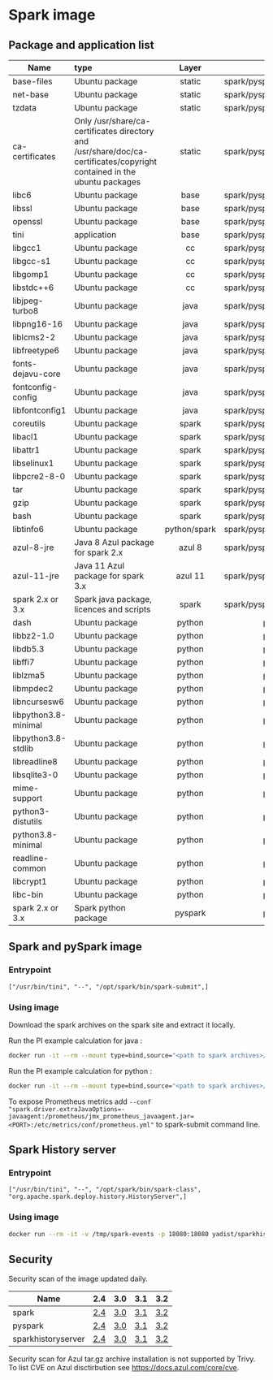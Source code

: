 # Spark image

## Package and application list

| Name                 | type                                                         | Layer       |    Image      |
| -------------------- | :----------------------------------------------------------- | :---------: | :-----------: |
| base-files           | Ubuntu package                                               | static      | spark/pyspark/historyserver  |
| net-base             | Ubuntu package                                               | static      | spark/pyspark/historyserver  |
| tzdata               | Ubuntu package                                               | static      | spark/pyspark/historyserver  |
| ca-certificates      | Only /usr/share/ca-certificates directory and /usr/share/doc/ca-certificates/copyright contained in the ubuntu packages | static | spark/pyspark/historyserver |
| libc6                | Ubuntu package                                               |  base       | spark/pyspark/historyserver  |
| libssl               | Ubuntu package                                               |  base       | spark/pyspark/historyserver  |
| openssl              | Ubuntu package                                               |  base       | spark/pyspark/historyserver  |
| tini                 | application                                                  |  base       | spark/pyspark/historyserver  |
| libgcc1              | Ubuntu package                                               |   cc        | spark/pyspark/historyserver  |
| libgcc-s1            | Ubuntu package                                               |   cc        | spark/pyspark/historyserver  |
| libgomp1             | Ubuntu package                                               |   cc        | spark/pyspark/historyserver  |
| libstdc++6           | Ubuntu package                                               |   cc        | spark/pyspark/historyserver  |
| libjpeg-turbo8       | Ubuntu package                                               | java        | spark/pyspark/historyserver  |
| libpng16-16          | Ubuntu package                                               | java        | spark/pyspark/historyserver  |
| liblcms2-2           | Ubuntu package                                               | java        | spark/pyspark/historyserver  |
| libfreetype6         | Ubuntu package                                               | java        | spark/pyspark/historyserver  |
| fonts-dejavu-core    | Ubuntu package                                               | java        | spark/pyspark/historyserver  |
| fontconfig-config    | Ubuntu package                                               | java        | spark/pyspark/historyserver  |
| libfontconfig1       | Ubuntu package                                               | java        | spark/pyspark/historyserver  |
| coreutils            | Ubuntu package                                               | spark       | spark/pyspark/historyserver  |
| libacl1              | Ubuntu package                                               | spark       | spark/pyspark/historyserver  |
| libattr1             | Ubuntu package                                               | spark       | spark/pyspark/historyserver  |
| libselinux1          | Ubuntu package                                               | spark       | spark/pyspark/historyserver  |
| libpcre2-8-0         | Ubuntu package                                               | spark       | spark/pyspark/historyserver  |
| tar                  | Ubuntu package                                               | spark       | spark/pyspark/historyserver  |
| gzip                 | Ubuntu package                                               | spark       | spark/pyspark/historyserver  |
| bash                 | Ubuntu package                                               | spark       | spark/pyspark/historyserver  |
| libtinfo6            | Ubuntu package                                               | python/spark| spark/pyspark/historyserver  |
| azul-8-jre           | Java 8 Azul package for spark 2.x                            | azul 8      | spark/pyspark/historyserver  |
| azul-11-jre          | Java 11 Azul package for spark 3.x                           | azul 11     | spark/pyspark/historyserver  |
| spark 2.x or 3.x     | Spark java package, licences and scripts                     | spark       | spark/pyspark/historyserver  |
| dash                 | Ubuntu package                                               | python      | pyspark                      |
| libbz2-1.0           | Ubuntu package                                               | python      | pyspark                      |
| libdb5.3             | Ubuntu package                                               | python      | pyspark                      |
| libffi7              | Ubuntu package                                               | python      | pyspark                      |
| liblzma5             | Ubuntu package                                               | python      | pyspark                      |
| libmpdec2            | Ubuntu package                                               | python      | pyspark                      |
| libncursesw6         | Ubuntu package                                               | python      | pyspark                      |
| libpython3.8-minimal | Ubuntu package                                               | python      | pyspark                      |
| libpython3.8-stdlib  | Ubuntu package                                               | python      | pyspark                      |
| libreadline8         | Ubuntu package                                               | python      | pyspark                      |
| libsqlite3-0         | Ubuntu package                                               | python      | pyspark                      |
| mime-support         | Ubuntu package                                               | python      | pyspark                      |
| python3-distutils    | Ubuntu package                                               | python      | pyspark                      |
| python3.8-minimal    | Ubuntu package                                               | python      | pyspark                      |
| readline-common      | Ubuntu package                                               | python      | pyspark                      |
| libcrypt1            | Ubuntu package                                               | python      | pyspark                      |
| libc-bin             | Ubuntu package                                               | python      | pyspark                      |
| spark 2.x or 3.x     | Spark python package                                         | pyspark     | pyspark                      |

## Spark and pySpark image
### Entrypoint

```Docker
["/usr/bin/tini", "--", "/opt/spark/bin/spark-submit",]
```

### Using image

Download the spark archives on the spark site and extract it locally.

Run the PI example calculation for java : 
```Bash
docker run -it --rm --mount type=bind,source="<path to spark archives>/examples/jars/",target=/home/nonroot/jars yadist/spark:3.2 --class org.apache.spark.examples.JavaSparkPi --jars /home/nonroot/jars/scopt_2.12-3.7.1.jar,/home/nonroot/jars/spark-examples_2.12-3.1.2.jar /home/nonroot/jars/spark-examples_2.12-3.1.2.jar
```
Run the PI example calculation for python : 
```Bash
docker run -it --rm --mount type=bind,source="<path to spark archives>/examples/src/main/python/",target=/home/nonroot/python yadist/pyspark:3.2 /home/nonroot/python/pi.py
```

To expose Prometheus metrics add `--conf "spark.driver.extraJavaOptions=-javaagent:/prometheus/jmx_prometheus_javaagent.jar=<PORT>:/etc/metrics/conf/prometheus.yml"` to spark-submit command line.

## Spark History server
### Entrypoint

```Docker
["/usr/bin/tini", "--", "/opt/spark/bin/spark-class", "org.apache.spark.deploy.history.HistoryServer",]
```

### Using image

```Bash
docker run --rm -it -v /tmp/spark-events -p 18080:18080 yadist/sparkhistoryserver:3.2
```

## Security

Security scan of the image updated daily.

| Name     | 2.4      | 3.0      | 3.1      | 3.2      |
| -------- | :------: | :------: | :------: | :------: |
| spark    | [2.4](../../security/table/spark_2.4) | [3.0](../../security/table/spark_3.0) | [3.1](../../security/table/spark_3.1) | [3.2](../../security/table/spark_3.2) |
| pyspark | [2.4](../../security/table/pyspark_2.4) | [3.0](../../security/table/pyspark_3.0) | [3.1](../../security/table/pyspark_3.1) | [3.2](../../security/table/pyspark_3.2) |
| sparkhistoryserver |[2.4](../../security/table/sparkhistoryserver_2.4) | [3.0](../../security/table/sparkhistoryserver_3.0) | [3.1](../../security/table/sparkhistoryserver_3.1) | [3.2](../../security/table/sparkhistoryserver_3.2) |

Security scan for Azul tar.gz archive installation is not supported by Trivy. To list CVE on Azul disctirbution see https://docs.azul.com/core/cve.